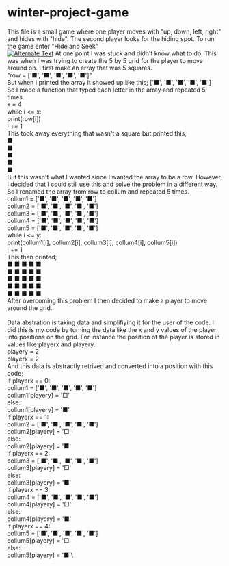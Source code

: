 # winter-project-game
This file is a small game where one player moves with "up, down, left, right" and hides with "hide". The second player looks for the hiding spot. To run the game enter "Hide and Seek"\
[![Alternate Text](https://user-images.githubusercontent.com/89731694/212645755-9ef2e462-644a-42f9-8a61-7e1577742d6d.png)](Screen%20Recording%202023-01-16%20at%2012.11.10%20PM.mov "Link Title")
At one point I was stuck and didn't know what to do. This was when I was trying to create the 5 by 5 grid for the player to move around on. I first make an array that was 5 squares.\
"row = ['■', '■', '■', '■', '■']"\
But when I printed the array it showed up like this; ['■', '■', '■', '■', '■']\
So I made a function that typed each letter in the array and repeated 5 times.\
x = 4\
    while i <= x:\
        print(row[i])\
        i += 1\
This took away everything that wasn't a square but printed this;\
■\
■\
■\
■\
■\
But this wasn't what I wanted since I wanted the array to be a row. However, I decided that I could still use this and solve the problem in a different way. So I renamed the array from row to collum and repeated 5 times.\
collum1 = ['■', '■', '■', '■', '■']\
collum2 = ['■', '■', '■', '■', '■']\
collum3 = ['■', '■', '■', '■', '■']\
collum4 = ['■', '■', '■', '■', '■']\
collum5 = ['■', '■', '■', '■', '■']\
    while i <= y:\
        print(collum1[i], collum2[i], collum3[i], collum4[i], collum5[i])\
        i += 1\
This then printed;\
■ ■ ■ ■ ■\
■ ■ ■ ■ ■\
■ ■ ■ ■ ■\
■ ■ ■ ■ ■\
■ ■ ■ ■ ■\
After overcoming this problem I then decided to make a player to move around the grid.\
\
Data abstration is taking data and simplifiying it for the user of the code. I did this is my code by turning the data like the x and y values of the player into positions on the grid. For instance the position of the player is stored in values like playerx and playery.\
playery = 2\
playerx = 2\
And this data is abstractly retrived and converted into a position with this code;\
    if playerx == 0:\
        collum1 = ['■', '■', '■', '■', '■']\
        collum1[playery] = '□'\
    else:\
        collum1[playery] = '■'\
    if playerx == 1:\
        collum2 = ['■', '■', '■', '■', '■']\
        collum2[playery] = '□'\
    else:\
        collum2[playery] = '■'\
    if playerx == 2:\
        collum3 = ['■', '■', '■', '■', '■']\
        collum3[playery] = '□'\
    else:\
        collum3[playery] = '■'\
    if playerx == 3:\
        collum4 = ['■', '■', '■', '■', '■']\
        collum4[playery] = '□'\
    else:\
        collum4[playery] = '■'\
    if playerx == 4:\
        collum5 = ['■', '■', '■', '■', '■']\
        collum5[playery] = '□'\
    else:\
        collum5[playery] = '■'\
